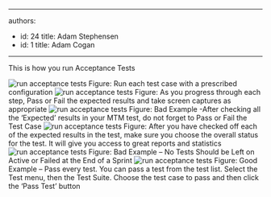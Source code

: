 

---
authors:
  - id: 24
    title: Adam Stephensen
  - id: 1
    title: Adam Cogan
---




<span class='intro'> <p>This is how you run Acceptance Tests</p> </span>

<img class="ms-rteCustom-ImageArea" src="/SoftwareDevelopment/RulesToBetterUserAcceptanceTests/PublishingImages/run-acceptance-tests-1.jpg" alt="run acceptance tests" />
<span class="ms-rteCustom-FigureNormal">Figure&#58; Run each test case with a prescribed configuration</span>

<img class="ms-rteCustom-ImageArea" src="/SoftwareDevelopment/RulesToBetterUserAcceptanceTests/PublishingImages/run-acceptance-tests-2.jpg" alt="run acceptance tests" />
<span class="ms-rteCustom-FigureNormal">Figure&#58; As you progress through each step, Pass or Fail the expected results and take screen captures as appropriate</span>

<img class="ms-rteCustom-ImageArea" src="/SoftwareDevelopment/RulesToBetterUserAcceptanceTests/PublishingImages/run-acceptance-tests-3.jpg" alt="run acceptance tests" />
<span class="ms-rteCustom-FigureBad">Figure&#58; Bad Example  -After checking all the ‘Expected’ results in your MTM test, do not forget to Pass or Fail the Test Case</span>

<img class="ms-rteCustom-ImageArea" src="/SoftwareDevelopment/RulesToBetterUserAcceptanceTests/PublishingImages/run-acceptance-tests-4.jpg" alt="run acceptance tests" />
<span class="ms-rteCustom-FigureGood">Figure&#58; After you have checked off each of the expected results in the test, make sure you choose the overall status for the test. It will give you access to great reports and statistics</span>

<img class="ms-rteCustom-ImageArea" src="/SoftwareDevelopment/RulesToBetterUserAcceptanceTests/PublishingImages/run-acceptance-tests-5.jpg" alt="run acceptance tests" />
<span class="ms-rteCustom-FigureBad">Figure&#58; Bad Example – No Tests Should be Left on Active or Failed at the End of a Sprint</span>


<img class="ms-rteCustom-ImageArea" src="/SoftwareDevelopment/RulesToBetterUserAcceptanceTests/PublishingImages/run-acceptance-tests-6.jpg" alt="run acceptance tests" />
<span class="ms-rteCustom-FigureGood">Figure&#58; Good Example – Pass every test. You can pass a test from the test list. Select the Test menu, then the Test Suite. Choose the test case to pass and then click the ‘Pass Test’ button</span>


